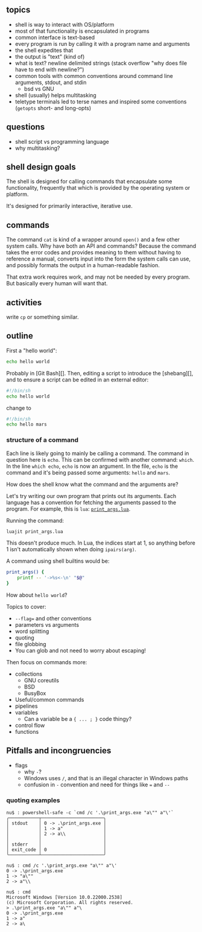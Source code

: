 ## topics

- shell is way to interact with OS/platform
- most of that functionality is encapsulated in programs
- common interface is text-based
- every program is run by calling it with a program name and arguments
- the shell expedites that
- the output is "text" (kind of)
- what is text? newline delimited strings (stack overflow "why does file have to end with newline?")
- common tools with common conventions around command line arguments, stdout, and stdin
  - bsd vs GNU
- shell (usually) helps multitasking
- teletype terminals led to terse names and inspired some conventions (`getopts` short- and long-opts)

## questions

- shell script vs programming language
- why multitasking?

## shell design goals

The shell is designed for calling commands that encapsulate some functionality, frequently that which is provided by the operating system or platform.

It's designed for primarily interactive, iterative use.

## commands

The command `cat` is kind of a wrapper around `open()` and a few other system calls. Why have both an API and commands? Because the command takes the error codes and provides meaning to them without having to reference a manual, converts input into the form the system calls can use, and possibly formats the output in a human-readable fashion.

That extra work requires work, and may not be needed by every program. But basically every human will want that.

## activities

write `cp` or something similar.

## outline

First a "hello world":

```sh
echo hello world
```

Probably in [Git Bash][]. Then, editing a script to introduce the [shebang][], and to ensure a script can be edited in an external editor:

```sh
#!/bin/sh
echo hello world
```

change to

```sh
#!/bin/sh
echo hello mars
```

### structure of a command

Each line is likely going to mainly be calling a command. The command in question here is `echo`. This can be confirmed with another command: `which`. In the line `which echo`, `echo` is now an argument. In the file, `echo` is the command and it's being passed some arguments: `hello` and `mars`.

How does the shell know what the command and the arguments are?

Let's try writing our own program that prints out its arguments. Each language has a convention for fetching the arguments passed to the program. For example, this is `lua`: [`print_args.lua`](./print_args.lua).

Running the command:

```sh
luajit print_args.lua
```

This doesn't produce much. In Lua, the indices start at 1, so anything before 1 isn't automatically shown when doing `ipairs(arg)`.

A command using shell builtins would be:

```sh
print_args() {
    printf -- '->%s<-\n' "$@"
}
```

How about `hello world`?

Topics to cover:

- `--flag=` and other conventions
- parameters vs arguments
- word splitting
- quoting
- file globbing
- You can glob and not need to worry about escaping!

Then focus on commands more:

- collections
    - GNU coreutils
    - BSD
    - BusyBox
- Useful/common commands
- pipelines
- variables
  - Can a variable be a `{ ... ; }` code thingy?
- control flow
- functions

## Pitfalls and incongruencies

- flags
  - why `-`?
  - Windows uses `/`, and that is an illegal character in Windows paths
  - confusion in `-` convention and need for things like `=` and `--`

### quoting examples

```text
nu$ : powershell-safe -c `cmd /c '.\print_args.exe "a\"" a"\'`
╭───────────┬───────────────────────╮
│ stdout    │ 0 -> .\print_args.exe │
│           │ 1 -> a"               │
│           │ 2 -> a\\              │
│           │                       │
│ stderr    │                       │
│ exit_code │ 0                     │
╰───────────┴───────────────────────╯

nu$ : cmd /c '.\print_args.exe "a\"" a"\'
0 -> .\print_args.exe
1 -> "a\""
2 -> a"\\

nu$ : cmd
Microsoft Windows [Version 10.0.22000.2538]
(c) Microsoft Corporation. All rights reserved.
> .\print_args.exe "a\"" a"\
0 -> .\print_args.exe
1 -> a"
2 -> a\
```


[shell doc]: <https://people.csail.mit.edu/saltzer/Multics/Multics-Documents/MDN/MDN-4.pdf>
[shell history]: <https://multicians.org/shell.html>
[shell wiki]: <https://en.wikipedia.org/wiki/Shell_(computing)>
